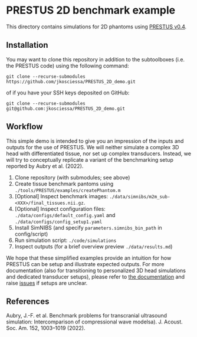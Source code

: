 # **PRESTUS 2D benchmark example**

This directory contains simulations for 2D phantoms using [PRESTUS v0.4](https://github.com/Donders-Institute/PRESTUS/releases/tag/v0.4.0).

## Installation

You may want to clone this repository in addition to the subtoolboxes (i.e. the PRESTUS code) using the following command:

```
git clone --recurse-submodules https://github.com/jkosciessa/PRESTUS_2D_demo.git
```

of if you have your SSH keys deposited on GitHub:

```
git clone --recurse-submodules git@github.com:jkosciessa/PRESTUS_2D_demo.git
```

## Workflow

This simple demo is intended to give you an impression of the inputs and outputs for the use of PRESTUS. We will neither simulate a complex 3D head with differentiated tissue, nor set up complex transducers. Instead, we will try to conceptually replicate a variant of the benchmarking setup reported by Aubry et al. (2022).

1. Clone repository (with submodules; see above)
2. Create tissue benchmark pantoms using ```./tools/PRESTUS/examples/createPhantom.m```
3. [Optional] Inspect benchmark images: ```./data/simnibs/m2m_sub-<XXX>/final_tissues.nii.gz```.
4. [Optional] Inspect configuration files: ```./data/configs/default_config.yaml``` and ```./data/configs/config_setup1.yaml```
5. Install SimNIBS (and specify ```parameters.simnibs_bin_path``` in config/script)
6. Run simulation script: ```./code/simulations```
7. Inspect outputs (for a brief overview preview ```./data/results.md```)

We hope that these simplified examples provide an intuition for how PRESTUS can be setup and illustrate expected outputs. For more documentation (also for transitioning to personalized 3D head simulations and dedicated transducer setups), please refer to [the documentation](https://github.com/Donders-Institute/PRESTUS/tree/master/documentation) and raise [issues](https://github.com/Donders-Institute/PRESTUS/issues) if setups are unclear.

## References

Aubry, J.-F. et al. Benchmark problems for transcranial ultrasound simulation: Intercomparison of compressional wave modelsa). J. Acoust. Soc. Am. 152, 1003–1019 (2022). 